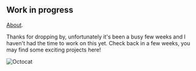 ## Work in progress


[About](./about.md).

Thanks for dropping by, unfortunately it's been a busy few weeks and I haven't had the time to work on this yet. Check back in a few weeks, you may find some exciting projects here!

![Octocat](https://github.githubassets.com/images/icons/emoji/octocat.png)
